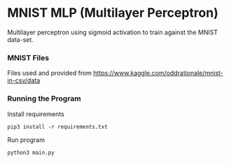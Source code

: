 # MNIST MLP (Multilayer Perceptron)

Multilayer perceptron using sigmoid activation to train against the MNIST data-set.

### MNIST Files

Files used and provided from https://www.kaggle.com/oddrationale/mnist-in-csv/data

### Running the Program

Install requirements

`pip3 install -r requirements.txt`

Run program

 `python3 main.py`
 
